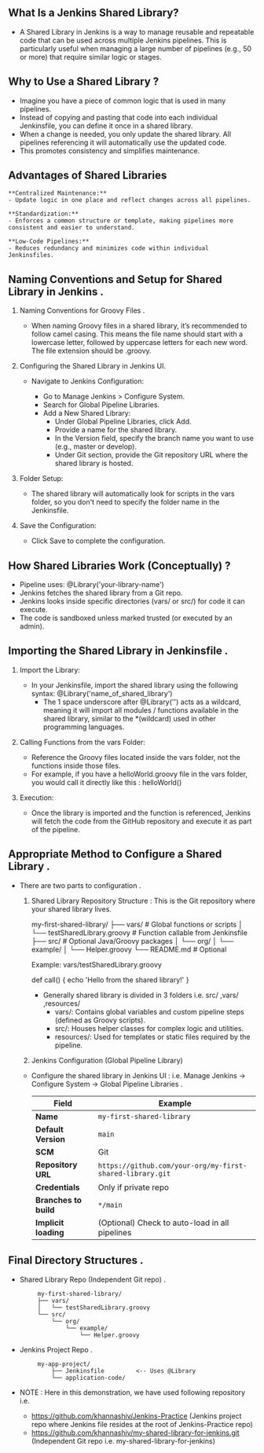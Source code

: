 
## What Is a Jenkins Shared Library?

- A Shared Library in Jenkins is a way to manage reusable and repeatable code that can be used across multiple Jenkins pipelines. This is particularly useful when managing a large number of pipelines (e.g., 50 or more) that require similar logic or stages.

##  Why to Use a Shared Library ?

- Imagine you have a piece of common logic that is used in many pipelines.
- Instead of copying and pasting that code into each individual Jenkinsfile, you can define it once in a shared library.
- When a change is needed, you only update the shared library. All pipelines referencing it will automatically use the updated  code.
- This promotes consistency and simplifies maintenance.


## Advantages of Shared Libraries

    **Centralized Maintenance:**
    - Update logic in one place and reflect changes across all pipelines.

    **Standardization:**
    - Enforces a common structure or template, making pipelines more consistent and easier to understand.

    **Low-Code Pipelines:**
    - Reduces redundancy and minimizes code within individual Jenkinsfiles.

## Naming Conventions and Setup for Shared Library in Jenkins .

1. Naming Conventions for Groovy Files .
    - When naming Groovy files in a shared library, it’s recommended to follow camel casing. This means the file name should start with a lowercase letter, followed by uppercase letters for each new word. The file extension should be .groovy.

2. Configuring the Shared Library in Jenkins UI.
    - Navigate to Jenkins Configuration:  

        - Go to Manage Jenkins > Configure System.
        - Search for Global Pipeline Libraries.
        - Add a New Shared Library:
            - Under Global Pipeline Libraries, click Add.
            - Provide a name for the shared library.
            - In the Version field, specify the branch name you want to use (e.g., master or develop).
            - Under Git section, provide the Git repository URL where the shared library is hosted.

3. Folder Setup:
    - The shared library will automatically look for scripts in the vars folder, so you don't need to specify the folder name in the Jenkinsfile.

4. Save the Configuration:
    - Click Save to complete the configuration.

## How Shared Libraries Work (Conceptually) ?

- Pipeline uses: @Library('your-library-name')
- Jenkins fetches the shared library from a Git repo.
- Jenkins looks inside specific directories (vars/ or src/) for code it can execute.
- The code is sandboxed unless marked trusted (or executed by an admin).

## Importing the Shared Library in Jenkinsfile .

 1. Import the Library:

    - In your Jenkinsfile, import the shared library using the following syntax: @Library('name_of_shared_library') 
        - The 1 space underscore after @Library('') acts as a wildcard, meaning it will import all modules / functions available in the shared library, similar to the *(wildcard)  used in other programming languages.

 2. Calling Functions from the vars Folder:

    - Reference the Groovy files located inside the vars folder, not the functions inside those files.
    - For example, if you have a helloWorld.groovy file in the vars folder, you would call it directly like this : helloWorld()

 3. Execution:

    - Once the library is imported and the function is referenced, Jenkins will fetch the code from the GitHub repository and execute it as part of the pipeline.

## Appropriate Method to Configure a Shared Library .

- There are two parts to configuration .

    1. Shared Library Repository Structure : This is the Git repository where your shared library lives.

        my-first-shared-library/
            ├── vars/                           # Global functions or scripts
            │   └── testSharedLibrary.groovy    # Function callable from Jenkinsfile
            ├── src/                            # Optional Java/Groovy packages
            │   └── org/
            │       └── example/
            │           └── Helper.groovy
            └── README.md                       # Optional

            
        Example: vars/testSharedLibrary.groovy

        def call() {
                    echo 'Hello from the shared library!'
                }

        - Generally shared library is divided in 3 folders i.e. src/ ,vars/ ,resources/
            - vars/: Contains global variables and custom pipeline steps (defined as Groovy scripts).
            - src/: Houses helper classes for complex logic and utilities.
            - resources/: Used for templates or static files required by the pipeline.

    2. Jenkins Configuration (Global Pipeline Library)

     - Configure the shared library in Jenkins UI : i.e. Manage Jenkins → Configure System → Global Pipeline Libraries .

        | Field                 | Example                                                   |
        | --------------------- | --------------------------------------------------------- |
        | **Name**              | `my-first-shared-library`                                 |
        | **Default Version**   | `main`                                                    |
        | **SCM**               |  Git                                                      |
        | **Repository URL**    | `https://github.com/your-org/my-first-shared-library.git` |
        | **Credentials**       | Only if private repo                                      |
        | **Branches to build** | `*/main`                                                  |
        | **Implicit loading**  | (Optional) Check to auto-load in all pipelines            |


##  Final Directory Structures .
 
 - Shared Library Repo (Independent Git repo) .

            my-first-shared-library/
            ├── vars/
            │   └── testSharedLibrary.groovy
            └── src/
                └── org/
                    └── example/
                        └── Helper.groovy
    
 - Jenkins Project Repo .

            my-app-project/
                ├── Jenkinsfile         <-- Uses @Library
                └── application-code/


- NOTE : Here in this demonstration, we have used following repository i.e.

    - https://github.com/khannashiv/Jenkins-Practice (Jenkins project repo where Jenkins file resides at the root of Jenkins-Practice repo)
    - https://github.com/khannashiv/my-shared-library-for-jenkins.git (Independent Git repo i.e. my-shared-library-for-jenkins)